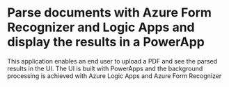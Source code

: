 # Parse documents with Azure Form Recognizer and Logic Apps and display the results in a PowerApp
This application enables an end user to upload a PDF and see the parsed results in the UI. The UI is built with PowerApps and the background processing is achieved with Azure Logic Apps and Azure Form Recognizer
